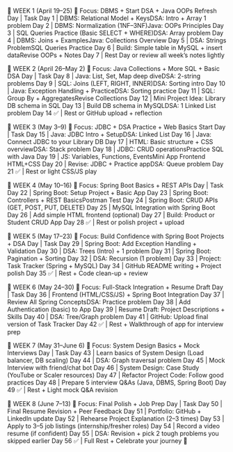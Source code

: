 📅 WEEK 1 (April 19–25)
🎯 Focus: DBMS + Start DSA + Java OOPs Refresh
Day | Task
Day 1 | DBMS: Relational Model + KeysDSA: Intro + Array 1 problem
Day 2 | DBMS: Normalization (1NF–3NF)Java: OOPs Principles
Day 3 | SQL Queries Practice (Basic SELECT + WHERE)DSA: Array problem
Day 4 | DBMS: Joins + ExamplesJava: Collections Overview
Day 5 | DSA: Strings ProblemSQL Queries Practice
Day 6 | Build: Simple table in MySQL + insert dataRevise OOPs + Notes
Day 7 | Rest Day or review all week’s notes lightly

📅 WEEK 2 (April 26–May 2)
🎯 Focus: Java Collections + More SQL + Basic DSA
Day | Task
Day 8 | Java: List, Set, Map deep diveDSA: 2-string problems
Day 9 | SQL: Joins (LEFT, RIGHT, INNER)DSA: Sorting intro
Day 10 | Java: Exception Handling + PracticeDSA: Sorting practice
Day 11 | SQL: Group By + AggregatesRevise Collections
Day 12 | Mini Project Idea: Library DB schema in SQL
Day 13 | Build DB schema in MySQLDSA: 1 Linked List problem
Day 14 ✅ | Rest or GitHub upload + reflection

📅 WEEK 3 (May 3–9)
🎯 Focus: JDBC + DSA Practice + Web Basics Start
Day | Task
Day 15 | Java: JDBC Intro + SetupDSA: Linked List
Day 16 | Java: Connect JDBC to your Library DB
Day 17 | HTML: Basic structure + CSS overviewDSA: Stack problem
Day 18 | JDBC: CRUD operationsPractice SQL with Java
Day 19 | JS: Variables, Functions, EventsMini App Frontend HTML+CSS
Day 20 | Revise: JDBC + Practice appDSA: Queue problem
Day 21 ✅ | Rest or light CSS/JS play

📅 WEEK 4 (May 10–16)
🎯 Focus: Spring Boot Basics + REST APIs
Day | Task
Day 22 | Spring Boot: Setup Project + Basic App
Day 23 | Spring Boot: Controllers + REST BasicsPostman Test
Day 24 | Spring Boot: CRUD APIs (GET, POST, PUT, DELETE)
Day 25 | MySQL Integration with Spring Boot
Day 26 | Add simple HTML frontend (optional)
Day 27 | Build: Product or Student CRUD App
Day 28 ✅ | Rest or polish project + upload

📅 WEEK 5 (May 17–23)
🎯 Focus: Build Confidence with Spring Boot Projects + DSA
Day | Task
Day 29 | Spring Boot: Add Exception Handling + Validation
Day 30 | DSA: Trees (Intro) + 1 problem
Day 31 | Spring Boot: Pagination + Sorting
Day 32 | DSA: Recursion (1 problem)
Day 33 | Project: Task Tracker (Spring + MySQL)
Day 34 | GitHub README writing + Project polish
Day 35 ✅ | Rest + Code clean-up + review

📅 WEEK 6 (May 24–30)
🎯 Focus: Full-Stack Integration + Resume Draft
Day | Task
Day 36 | Frontend (HTML/CSS/JS) + Spring Boot Integration
Day 37 | Review All Spring ConceptsDSA: Practice problem
Day 38 | Add Authentication (basic) to App
Day 39 | Resume Draft: Project Descriptions + Skills
Day 40 | DSA: Tree/Graph problem
Day 41 | GitHub: Upload final version of Task Tracker
Day 42 ✅ | Rest + Walkthrough of app for interview prep

📅 WEEK 7 (May 31–June 6)
🎯 Focus: System Design Basics + Mock Interviews
Day | Task
Day 43 | Learn basics of System Design (Load balancer, DB scaling)
Day 44 | DSA: Graph traversal problem
Day 45 | Mock Interview with friend/chat bot
Day 46 | System Design: Case Study (YouTube or Scaler resources)
Day 47 | Refactor Project Code: Follow good practices
Day 48 | Prepare 5 interview Q&As (Java, DBMS, Spring Boot)
Day 49 ✅ | Rest + Light mock Q&A revision

📅 WEEK 8 (June 7–13)
🎯 Focus: Final Polish + Job Prep
Day | Task
Day 50 | Final Resume Revision + Peer Feedback
Day 51 | Portfolio: GitHub + LinkedIn update
Day 52 | Rehearse Project Explanation (2–3 times)
Day 53 | Apply to 3–5 job listings (internship/fresher roles)
Day 54 | Record a video resume (if confident)
Day 55 | DSA: Revision + pick 2 tough problems you skipped earlier
Day 56 ✅ | Full Rest + Celebrate your journey 🎉
